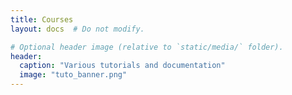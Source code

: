 ```yaml
---
title: Courses
layout: docs  # Do not modify.

# Optional header image (relative to `static/media/` folder).
header:
  caption: "Various tutorials and documentation"
  image: "tuto_banner.png"
---
```


